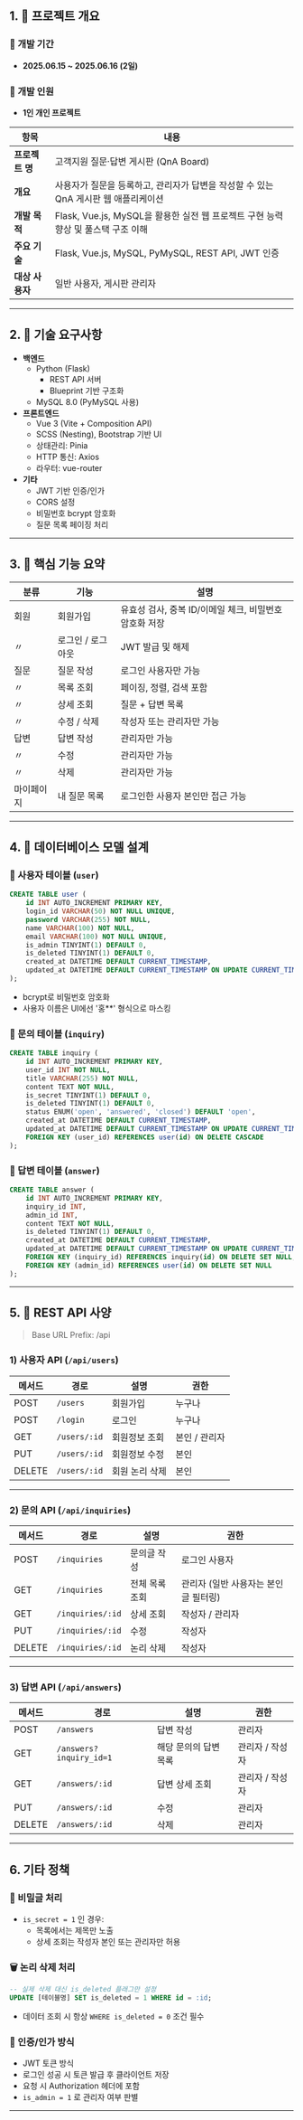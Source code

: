 ## 1. 📌 프로젝트 개요
### 📆 개발 기간

- **2025.06.15 ~ 2025.06.16 (2일)**
### 👤 개발 인원

- **1인 개인 프로젝트**

| 항목         | 내용                                                       |
| ---------- | -------------------------------------------------------- |
| **프로젝트 명** | 고객지원 질문·답변 게시판 (QnA Board)                               |
| **개요**     | 사용자가 질문을 등록하고, 관리자가 답변을 작성할 수 있는 QnA 게시판 웹 애플리케이션        |
| **개발 목적**  | Flask, Vue.js, MySQL을 활용한 실전 웹 프로젝트 구현 능력 향상 및 풀스택 구조 이해 |
| **주요 기술**  | Flask, Vue.js, MySQL, PyMySQL, REST API, JWT 인증          |
| **대상 사용자** | 일반 사용자, 게시판 관리자                                          |

---

## 2. 🧪 기술 요구사항

- **백엔드**
    - Python (Flask)
        - REST API 서버
        - Blueprint 기반 구조화
    - MySQL 8.0 (PyMySQL 사용)
- **프론트엔드**
    - Vue 3 (Vite + Composition API)
    - SCSS (Nesting), Bootstrap 기반 UI
    - 상태관리: Pinia
    - HTTP 통신: Axios
    - 라우터: vue-router
- **기타**
    - JWT 기반 인증/인가
    - CORS 설정
    - 비밀번호 bcrypt 암호화
    - 질문 목록 페이징 처리

---

## 3. 🧩 핵심 기능 요약

|분류|기능|설명|
|---|---|---|
|회원|회원가입|유효성 검사, 중복 ID/이메일 체크, 비밀번호 암호화 저장|
|〃|로그인 / 로그아웃|JWT 발급 및 해제|
|질문|질문 작성|로그인 사용자만 가능|
|〃|목록 조회|페이징, 정렬, 검색 포함|
|〃|상세 조회|질문 + 답변 목록|
|〃|수정 / 삭제|작성자 또는 관리자만 가능|
|답변|답변 작성|관리자만 가능|
|〃|수정|관리자만 가능|
|〃|삭제|관리자만 가능|
|마이페이지|내 질문 목록|로그인한 사용자 본인만 접근 가능|

---


## 4. 📂 데이터베이스 모델 설계

### 🔹 사용자 테이블 (`user`)

```sql
CREATE TABLE user (
    id INT AUTO_INCREMENT PRIMARY KEY,
    login_id VARCHAR(50) NOT NULL UNIQUE,
    password VARCHAR(255) NOT NULL,
    name VARCHAR(100) NOT NULL,
    email VARCHAR(100) NOT NULL UNIQUE,
    is_admin TINYINT(1) DEFAULT 0,
    is_deleted TINYINT(1) DEFAULT 0,
    created_at DATETIME DEFAULT CURRENT_TIMESTAMP,
    updated_at DATETIME DEFAULT CURRENT_TIMESTAMP ON UPDATE CURRENT_TIMESTAMP
);
```

- bcrypt로 비밀번호 암호화
- 사용자 이름은 UI에선 '홍**' 형식으로 마스킹

### 🔹 문의 테이블 (`inquiry`)

```sql
CREATE TABLE inquiry (
    id INT AUTO_INCREMENT PRIMARY KEY,
    user_id INT NOT NULL,
    title VARCHAR(255) NOT NULL,
    content TEXT NOT NULL,
    is_secret TINYINT(1) DEFAULT 0,
    is_deleted TINYINT(1) DEFAULT 0,
    status ENUM('open', 'answered', 'closed') DEFAULT 'open',
    created_at DATETIME DEFAULT CURRENT_TIMESTAMP,
    updated_at DATETIME DEFAULT CURRENT_TIMESTAMP ON UPDATE CURRENT_TIMESTAMP,
    FOREIGN KEY (user_id) REFERENCES user(id) ON DELETE CASCADE
);
```

### 🔹 답변 테이블 (`answer`)

```sql
CREATE TABLE answer (
    id INT AUTO_INCREMENT PRIMARY KEY,
    inquiry_id INT,
    admin_id INT,
    content TEXT NOT NULL,
    is_deleted TINYINT(1) DEFAULT 0,
    created_at DATETIME DEFAULT CURRENT_TIMESTAMP,
    updated_at DATETIME DEFAULT CURRENT_TIMESTAMP ON UPDATE CURRENT_TIMESTAMP,
    FOREIGN KEY (inquiry_id) REFERENCES inquiry(id) ON DELETE SET NULL,
    FOREIGN KEY (admin_id) REFERENCES user(id) ON DELETE SET NULL
);
```

---

## 5. 📡 REST API 사양

> Base URL Prefix: /api

### 1) 사용자 API (`/api/users`)

|메서드|경로|설명|권한|
|---|---|---|---|
|POST|`/users`|회원가입|누구나|
|POST|`/login`|로그인|누구나|
|GET|`/users/:id`|회원정보 조회|본인 / 관리자|
|PUT|`/users/:id`|회원정보 수정|본인|
|DELETE|`/users/:id`|회원 논리 삭제|본인|

---

### 2) 문의 API (`/api/inquiries`)

|메서드|경로|설명|권한|
|---|---|---|---|
|POST|`/inquiries`|문의글 작성|로그인 사용자|
|GET|`/inquiries`|전체 목록 조회|관리자 (일반 사용자는 본인 글 필터링)|
|GET|`/inquiries/:id`|상세 조회|작성자 / 관리자|
|PUT|`/inquiries/:id`|수정|작성자|
|DELETE|`/inquiries/:id`|논리 삭제|작성자|

---

### 3) 답변 API (`/api/answers`)

|메서드|경로|설명|권한|
|---|---|---|---|
|POST|`/answers`|답변 작성|관리자|
|GET|`/answers?inquiry_id=1`|해당 문의의 답변 목록|관리자 / 작성자|
|GET|`/answers/:id`|답변 상세 조회|관리자 / 작성자|
|PUT|`/answers/:id`|수정|관리자|
|DELETE|`/answers/:id`|삭제|관리자|

---

## 6. 기타 정책

### 📌 비밀글 처리

- `is_secret = 1` 인 경우:
    - 목록에서는 제목만 노출
    - 상세 조회는 작성자 본인 또는 관리자만 허용

### 🗑️ 논리 삭제 처리

```sql
-- 실제 삭제 대신 is_deleted 플래그만 설정
UPDATE [테이블명] SET is_deleted = 1 WHERE id = :id;
```

- 데이터 조회 시 항상 `WHERE is_deleted = 0` 조건 필수

### 🔐 인증/인가 방식

- JWT 토큰 방식
- 로그인 성공 시 토큰 발급 후 클라이언트 저장
- 요청 시 Authorization 헤더에 포함
- `is_admin = 1` 로 관리자 여부 판별

---